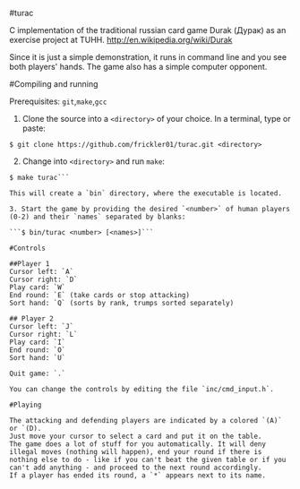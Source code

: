 #turac

C implementation of the traditional russian card game Durak (Дурак) as an exercise project at TUHH.
http://en.wikipedia.org/wiki/Durak

Since it is just a simple demonstration, it runs in command line and you see both players' hands. The game also has a simple computer opponent.

#Compiling and running

Prerequisites: `git`,`make`,`gcc`

1. Clone the source into a `<directory>` of your choice. In a terminal, type or paste:

```$ git clone https://github.com/frickler01/turac.git <directory>```

2. Change into `<directory>` and run `make`:

```$ cd <directory>
$ make turac```

This will create a `bin` directory, where the executable is located. 

3. Start the game by providing the desired `<number>` of human players (0-2) and their `names` separated by blanks:

```$ bin/turac <number> [<names>]```

#Controls

##Player 1
Cursor left: `A`
Cursor right: `D`
Play card: `W`
End round: `E` (take cards or stop attacking)
Sort hand: `Q` (sorts by rank, trumps sorted separately)

## Player 2
Cursor left: `J`
Cursor right: `L`
Play card: `I`
End round: `O`
Sort hand: `U`

Quit game: `.`

You can change the controls by editing the file `inc/cmd_input.h`.

#Playing

The attacking and defending players are indicated by a colored `(A)` or `(D).
Just move your cursor to select a card and put it on the table.
The game does a lot of stuff for you automatically. It will deny illegal moves (nothing will happen), end your round if there is nothing else to do - like if you can't beat the given table or if you can't add anything - and proceed to the next round accordingly.
If a player has ended its round, a `*` appears next to its name.

